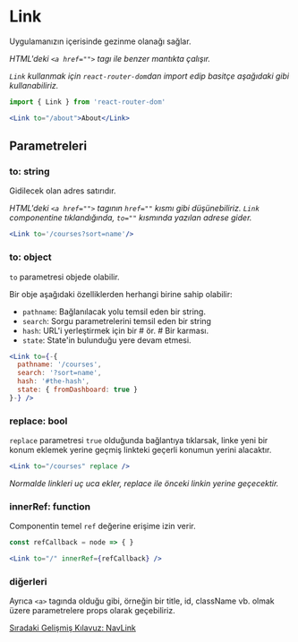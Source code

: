 <h1>Link</h1>

Uygulamanızın içerisinde gezinme olanağı sağlar.

<i>HTML'deki `<a href="">` tagı ile benzer mantıkta çalışır.</i>

<i>`Link` kullanmak için `react-router-dom`dan import edip basitçe aşağıdaki gibi kullanabiliriz.</i>

```jsx
import { Link } from 'react-router-dom'

<Link to="/about">About</Link>
```

<h2>Parametreleri</h2>

<h3>to: string</h3>

Gidilecek olan adres satırıdır.

<i>HTML'deki `<a href="">` tagının `href=""` kısmı gibi düşünebiliriz. `Link` componentine tıklandığında, `to=""` kısmında yazılan adrese gider.</i>

```jsx
<Link to='/courses?sort=name'/>
```

<h3>to: object</h3>

`to` parametresi objede olabilir.

Bir obje aşağıdaki özelliklerden herhangi birine sahip olabilir:

* `pathname`: Bağlanılacak yolu temsil eden bir string.
* `search`: Sorgu parametrelerini temsil eden bir string
* `hash`: URL'i yerleştirmek için bir # ör. # Bir karması.
* `state`: State'in bulunduğu yere devam etmesi.

```jsx
<Link to={-{
  pathname: '/courses',
  search: '?sort=name',
  hash: '#the-hash',
  state: { fromDashboard: true }
}-} />
```

<h3>replace: bool</h3>

`replace` parametresi `true` olduğunda bağlantıya tıklarsak, linke yeni bir konum eklemek yerine geçmiş linkteki geçerli konumun yerini alacaktır.

```jsx
<Link to="/courses" replace />
```

<i>Normalde linkleri uç uca ekler, replace ile önceki linkin yerine geçecektir.</i>

<h3>innerRef: function</h3>

Componentin temel `ref` değerine erişime izin verir.

```jsx
const refCallback = node => { }

<Link to="/" innerRef={refCallback} />
```

<h3>diğerleri</h3>

Ayrıca `<a>` tagında olduğu gibi, örneğin bir title, id, className vb. olmak üzere parametrelere props olarak geçebiliriz.

<a href="https://omergulcicek.github.io/react-router/gelismis-kilavuzlar/nav-link">Sıradaki Gelişmiş Kılavuz: NavLink</a>
